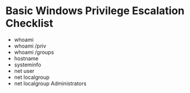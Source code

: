 # Basic Windows Privilege Escalation Checklist
* whoami
* whoami /priv
* whoami /groups
* hostname
* systeminfo
* net user
* net localgroup
* net localgroup Administrators
